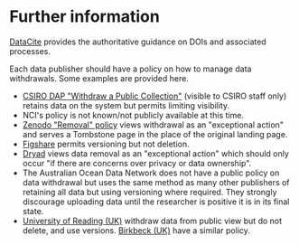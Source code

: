 # Further information

[DataCite](https://support.datacite.org/docs/what-is-a-doi) provides the authoritative guidance on DOIs and associated processes.

Each data publisher should have a policy on how to manage data withdrawals. Some examples are provided here.

- [CSIRO DAP "Withdraw a Public Collection"](https://confluence.csiro.au/display/dap/Withdraw+a+Public+Collection) (visible to CSIRO staff only) retains data on the system but permits limiting visibility.
- NCI's policy is not known/not publicly available at this time.
- [Zenodo "Removal" policy](https://about.zenodo.org/policies/) views withdrawal as an "exceptional action" and serves a Tombstone page in the place of the original landing page.
- [Figshare](https://help.figshare.com/article/can-i-edit-or-delete-my-research-after-it-has-been-made-public) permits versioning but not deletion.
- [Dryad](https://datadryad.org/stash/faq) views data removal as an "exceptional action" which should only occur "if there are concerns over privacy or data ownership".
- The Australian Ocean Data Network does not have a public policy on data withdrawal but uses the same method as many other publishers of retaining all data but using versioning where required. They strongly discourage uploading data until the researcher is positive it is in its final state.
- [University of Reading (UK)](https://researchdata.reading.ac.uk/preservation_policy.html) withdraw data from public view but do not delete, and use versions. [Birkbeck (UK)](https://researchdata.bbk.ac.uk/policies.html#withdrawalpolicy) have a similar policy.

